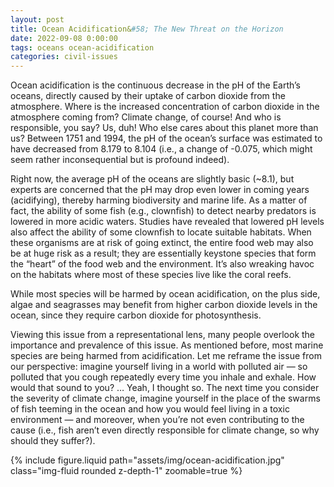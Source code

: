 ```yaml
---
layout: post
title: Ocean Acidification&#58; The New Threat on the Horizon
date: 2022-09-08 0:00:00
tags: oceans ocean-acidification
categories: civil-issues
---
```


Ocean acidification is the continuous decrease in the pH of the Earth’s oceans, directly caused by their uptake of carbon dioxide from the atmosphere. Where is the increased concentration of carbon dioxide in the atmosphere coming from? Climate change, of course! And who is responsible, you say? Us, duh! Who else cares about this planet more than us? Between 1751 and 1994, the pH of the ocean’s surface was estimated to have decreased from 8.179 to 8.104 (i.e., a change of -0.075, which might seem rather inconsequential but is profound indeed).

Right now, the average pH of the oceans are slightly basic (~8.1), but experts are concerned that the pH may drop even lower in coming years (acidifying), thereby harming biodiversity and marine life. As a matter of fact, the ability of some fish (e.g., clownfish) to detect nearby predators is lowered in more acidic waters. Studies have revealed that lowered pH levels also affect the ability of some clownfish to locate suitable habitats. When these organisms are at risk of going extinct, the entire food web may also be at huge risk as a result; they are essentially keystone species that form the “heart” of the food web and the environment. It’s also wreaking havoc on the habitats where most of these species live like the coral reefs.

While most species will be harmed by ocean acidification, on the plus side, algae and seagrasses may benefit from higher carbon dioxide levels in the ocean, since they require carbon dioxide for photosynthesis.

Viewing this issue from a representational lens, many people overlook the importance and prevalence of this issue. As mentioned before, most marine species are being harmed from acidification. Let me reframe the issue from our perspective: imagine yourself living in a world with polluted air — so polluted that you cough repeatedly every time you inhale and exhale. How would that sound to you? … Yeah, I thought so. The next time you consider the severity of climate change, imagine yourself in the place of the swarms of fish teeming in the ocean and how you would feel living in a toxic environment — and moreover, when you’re not even contributing to the cause (i.e., fish aren’t even directly responsible for climate change, so why should they suffer?).

<div class="row mt-3">
    <div class="col-sm mt-3 mt-md-0">
        {% include figure.liquid path="assets/img/ocean-acidification.jpg" class="img-fluid rounded z-depth-1" zoomable=true %}
    </div>
</div>
